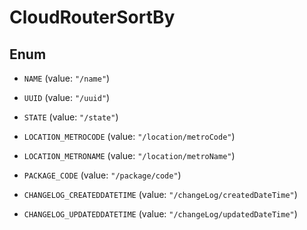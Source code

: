 

# CloudRouterSortBy

## Enum


* `NAME` (value: `"/name"`)

* `UUID` (value: `"/uuid"`)

* `STATE` (value: `"/state"`)

* `LOCATION_METROCODE` (value: `"/location/metroCode"`)

* `LOCATION_METRONAME` (value: `"/location/metroName"`)

* `PACKAGE_CODE` (value: `"/package/code"`)

* `CHANGELOG_CREATEDDATETIME` (value: `"/changeLog/createdDateTime"`)

* `CHANGELOG_UPDATEDDATETIME` (value: `"/changeLog/updatedDateTime"`)



